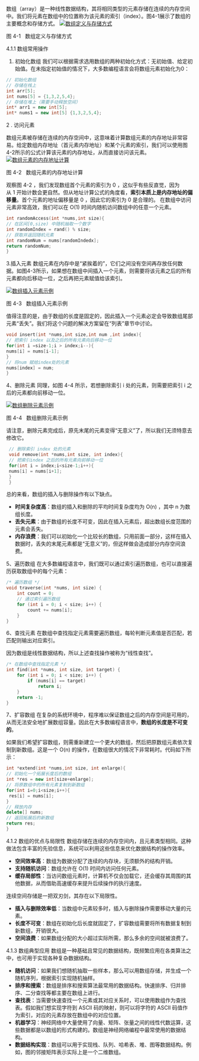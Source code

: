 
数组（array）是一种线性数据结构，其将相同类型的元素存储在连续的内存空间中。我们将元素在数组中的位置称为该元素的索引（index）。图4-1展示了数组的主要概念和存储方式。
[![数组定义与存储方式](https://www.hello-algo.com/chapter_array_and_linkedlist/array.assets/array_definition.png)](https://www.hello-algo.com/chapter_array_and_linkedlist/array.assets/array_definition.png)

图 4-1   数组定义与存储方式

4.1.1 数组常用操作
1. 初始化数组
我们可以根据需求选用数组的两种初始化方式：无初始值、给定初始值。在未指定初始值的情况下，大多数编程语言会将数组元素初始化为0：
```cpp
// 初始化数组
// 存储在栈上
int arr[5];
int nums[5] = {1,3,2,5,4};
// 存储在堆上（需要手动释放空间）
int* arr1 = new int[5];
int* nums1 = new int[5] {1,3,2,5,4};
```
2 . 访问元素

数组元素被存储在连续的内存空间中，这意味着计算数组元素的内存地址非常容易。给定数组内存地址（首元素内存地址）和某个元素的索引，我们可以使用图 4-2所示的公式计算该元素的内存地址，从而直接访问该元素。
[![数组元素的内存地址计算](https://www.hello-algo.com/chapter_array_and_linkedlist/array.assets/array_memory_location_calculation.png)](https://www.hello-algo.com/chapter_array_and_linkedlist/array.assets/array_memory_location_calculation.png)

图 4-2   数组元素的内存地址计算

观察图 4-2 ，我们发现数组首个元素的索引为 0 ，这似乎有些反直觉，因为从 1 开始计数会更自然。但从地址计算公式的角度看，**索引本质上是内存地址的偏移量**。首个元素的地址偏移量是 0 ，因此它的索引为 0 是合理的。
在数组中访问元素非常高效，我们可以在 O(1) 时间内随机访问数组中的任意一个元素。

```cpp
int randomAccess(int *nums,int size){
// 在区间[0,size) 中随机抽取一个数字
int randomIndex = rand() % size;
// 获取并返回随机元素
int randomNum = nums[randomIndedx];
return randomNum;
}
```
3.插入元素
数组元素在内存中是“紧挨着的”，它们之间没有空间再存放任何数据。如图4-3所示，如果想在数组中间插入一个元素，则需要将该元素之后的所有元素都向后移动一位，之后再把元素赋值给该索引。

[![数组插入元素示例](https://www.hello-algo.com/chapter_array_and_linkedlist/array.assets/array_insert_element.png)](https://www.hello-algo.com/chapter_array_and_linkedlist/array.assets/array_insert_element.png)

图 4-3   数组插入元素示例

值得注意的是，由于数组的长度是固定的，因此插入一个元素必定会导致数组尾部元素“丢失”。我们将这个问题的解决方案留在“列表”章节中讨论。

```cpp
void insert(int *nums,int size,int num ,int index){
// 把索引 index 以及之后的所有元素向后移动一位
for(int i =size-1;i > index;i--){
nums[i] = nums[i-1];
}
// 将num 赋给index处的元素
nums[index] = num;
}
```
4、删除元素
同理，如图 4-4 所示，若想删除索引 i 处的元素，则需要把索引 i 之后的元素都向前移动一位。

[![数组删除元素示例](https://www.hello-algo.com/chapter_array_and_linkedlist/array.assets/array_remove_element.png)](https://www.hello-algo.com/chapter_array_and_linkedlist/array.assets/array_remove_element.png)

图 4-4   数组删除元素示例

请注意，删除元素完成后，原先末尾的元素变得“无意义”了，所以我们无须特意去修改它。

```cpp
 // 删除索引 index 处的元素
 void remove(int *nums,int size, int index){
 // 把索引index 之后的所有元素向前移动一位
 for(int i = index;i<size-1;i++){
 nums[i] = nums[i+1];
 }
 }
```
总的来看，数组的插入与删除操作有以下缺点。

- **时间复杂度高**：数组的插入和删除的平均时间复杂度均为 O(n) ，其中 n 为数组长度。
- **丢失元素**：由于数组的长度不可变，因此在插入元素后，超出数组长度范围的元素会丢失。
- **内存浪费**：我们可以初始化一个比较长的数组，只用前面一部分，这样在插入数据时，丢失的末尾元素都是“无意义”的，但这样做会造成部分内存空间浪费。

5、遍历数组
在大多数编程语言中，我们既可以通过索引遍历数组，也可以直接遍历获取数组中的每个元素：
```cpp
/* 遍历数组 */
void traverse(int *nums, int size) {
    int count = 0;
    // 通过索引遍历数组
    for (int i = 0; i < size; i++) {
        count += nums[i];
    }
}
```
6、查找元素
在数组中查找指定元素需要遍历数组，每轮判断元素值是否匹配，若匹配则输出对应索引。

因为数组是线性数据结构，所以上述查找操作被称为“线性查找”。
```cpp
/* 在数组中查找指定元素 */
int find(int *nums, int size, int target) {
    for (int i = 0; i < size; i++) {
        if (nums[i] == target)
            return i;
    }
    return -1;
}
```

7、扩容数组
在复杂的系统环境中，程序难以保证数组之后的内存空间是可用的，从而无法安全地扩展数组容量。因此在大多数编程语言中，**数组的长度是不可变的**。

如果我们希望扩容数组，则需重新建立一个更大的数组，然后把原数组元素依次复制到新数组。这是一个 O(n) 的操作，在数组很大的情况下非常耗时。代码如下所示：
```cpp
int *extend(int *nums,int size, int enlarge){
// 初始化一个拓展长度后的数组
int *res = new int[size+enlarge];
// 将原数组中的所有元素复制到新数组
for(int i=0;i<size;i++){
 res[i] = nums[i];
}
// 释放内存
delete[] nums;
// 返回拓展后的新数组
return res;
}
```
4.1.2 数组的优点与局限性
数组存储在连续的内存空间内，且元素类型相同。这种做法包含丰富的先验信息，系统可以利用这些信息来优化数据结构的操作效率。

- **空间效率高**：数组为数据分配了连续的内存块，无须额外的结构开销。
- **支持随机访问**：数组允许在 O(1) 时间内访问任何元素。
- **缓存局部性**：当访问数组元素时，计算机不仅会加载它，还会缓存其周围的其他数据，从而借助高速缓存来提升后续操作的执行速度。

连续空间存储是一把双刃剑，其存在以下局限性。

- **插入与删除效率低**：当数组中元素较多时，插入与删除操作需要移动大量的元素。
- **长度不可变**：数组在初始化后长度就固定了，扩容数组需要将所有数据复制到新数组，开销很大。
- **空间浪费**：如果数组分配的大小超过实际所需，那么多余的空间就被浪费了。

4.1.3 数组典型应用
数组是一种基础且常见的数据结构，既频繁应用在各类算法之中，也可用于实现各种复杂数据结构。

- **随机访问**：如果我们想随机抽取一些样本，那么可以用数组存储，并生成一个随机序列，根据索引实现随机抽样。
- **排序和搜索**：数组是排序和搜索算法最常用的数据结构。快速排序、归并排序、二分查找等都主要在数组上进行。
- **查找表**：当需要快速查找一个元素或其对应关系时，可以使用数组作为查找表。假如我们想实现字符到 ASCII 码的映射，则可以将字符的 ASCII 码值作为索引，对应的元素存放在数组中的对应位置。
- **机器学习**：神经网络中大量使用了向量、矩阵、张量之间的线性代数运算，这些数据都是以数组的形式构建的。数组是神经网络编程中最常使用的数据结构。
- **数据结构实现**：数组可以用于实现栈、队列、哈希表、堆、图等数据结构。例如，图的邻接矩阵表示实际上是一个二维数组。

